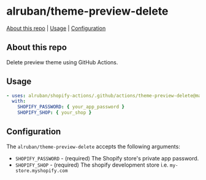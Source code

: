 # alruban/theme-preview-delete

[About this repo](#about-this-repo) | [Usage](#usage) | [Configuration](#configuration)

## About this repo

Delete preview theme using GitHub Actions.

## Usage

```yml
- uses: alruban/shopify-actions/.github/actions/theme-preview-delete@main
  with:
    SHOPIFY_PASSWORD: { your_app_password }
    SHOPIFY_SHOP: { your_shop }
```

## Configuration

The `alruban/theme-preview-delete` accepts the following arguments:

- `SHOPIFY_PASSWORD` - (required) The Shopify store's private app password.
- `SHOPIFY_SHOP` - (required) The shopify development store i.e. `my-store.myshopify.com`
